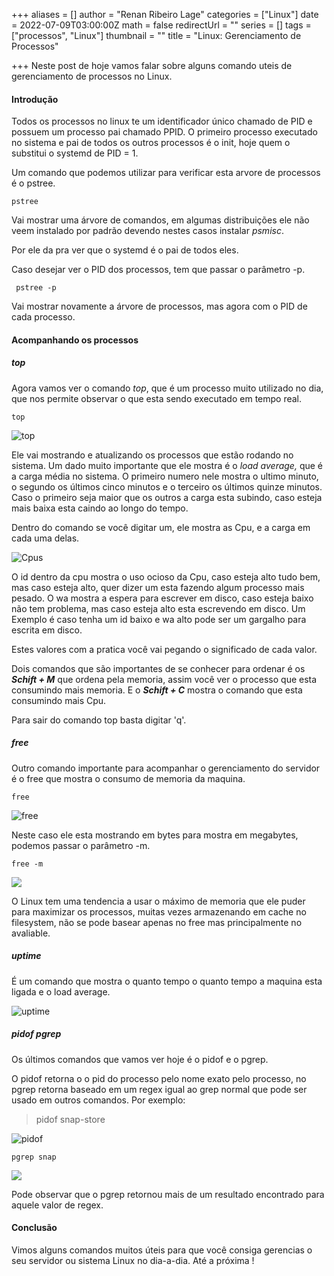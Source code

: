 +++
aliases = []
author = "Renan Ribeiro Lage"
categories = ["Linux"]
date = 2022-07-09T03:00:00Z
math = false
redirectUrl = ""
series = []
tags = ["processos", "Linux"]
thumbnail = ""
title = "Linux: Gerenciamento de Processos"

+++
Neste post de hoje vamos falar sobre alguns comando uteis de gerenciamento de processos no Linux.

#### Introdução

Todos os processos no linux te um identificador único chamado de PID e possuem um processo pai chamado PPID. O primeiro processo executado no sistema e pai de todos os outros processos é o init, hoje quem o substitui o systemd de PID = 1.

Um comando que podemos utilizar para verificar esta arvore de processos é o pstree.

    pstree

Vai mostrar uma árvore de comandos, em algumas distribuições ele não veem instalado por padrão devendo nestes casos instalar _psmisc_.

Por ele da pra ver que o systemd é o pai de todos eles.

Caso desejar ver o PID dos processos, tem que passar o parâmetro -p.

     pstree -p

Vai mostrar novamente a árvore de processos, mas agora com o PID de cada processo.

#### Acompanhando os processos

##### top

Agora vamos ver o comando _top_, que é um processo muito utilizado no dia, que nos permite observar o que esta sendo executado em tempo real.

    top

![top](/uploads/top.png "Comando top")

Ele vai mostrando e atualizando os processos que estão rodando no sistema. Um dado muito importante que ele mostra é o _load average,_ que é a carga média no sistema. O primeiro numero nele mostra o ultimo minuto, o segundo os últimos cinco minutos e o terceiro os últimos quinze minutos. Caso o primeiro seja maior que os outros a carga esta subindo, caso esteja mais baixa esta caindo ao longo do tempo.

Dentro do comando se você digitar um, ele mostra as Cpu, e a carga em cada uma delas.

![Cpus](/uploads/cpus.png "Cpus")

O id dentro da cpu mostra o uso ocioso da Cpu, caso esteja alto tudo bem, mas caso esteja alto, quer dizer um esta fazendo algum processo mais pesado. O wa mostra a espera para escrever em disco, caso esteja baixo não tem problema, mas caso esteja alto esta escrevendo em disco. Um Exemplo é caso tenha um id baixo e wa alto pode ser um gargalho para escrita em disco.

Estes valores com a pratica você vai pegando o significado de cada valor.

Dois comandos que são importantes de se conhecer para ordenar é os **_Schift + M_** que ordena pela memoria, assim você ver o processo que esta consumindo mais memoria. E o **_Schift + C_** mostra o comando que esta consumindo mais Cpu.

Para sair do comando top basta digitar 'q'.

##### free

Outro comando importante para acompanhar o gerenciamento do servidor é o free que mostra o consumo de memoria da maquina.

    free

![free](/uploads/free.png "free")

Neste caso ele esta mostrando em bytes para mostra em megabytes, podemos passar o parâmetro -m.

    free -m

![](/uploads/free-m.png)

O Linux tem uma tendencia a usar o máximo de memoria que ele puder para maximizar os processos, muitas vezes armazenando em cache no filesystem, não se pode basear apenas no free mas principalmente no avaliable.

##### uptime

É um comando que mostra o quanto tempo o quanto tempo a maquina esta ligada e o load average.

![uptime](/uploads/uptime.png "uptime")

##### pidof pgrep

Os últimos comandos que vamos ver hoje é o pidof e o pgrep.

O pidof retorna o o pid do processo pelo nome exato pelo processo, no pgrep retorna baseado em um regex igual ao grep normal que pode ser usado em outros comandos. Por exemplo:

> pidof snap-store

![pidof](/uploads/pidof.png "pidof")

    pgrep snap

![](/uploads/pgrep.png)

Pode observar que o pgrep retornou mais de um resultado encontrado para aquele valor de regex. 

#### Conclusão

Vimos alguns comandos muitos úteis para que você consiga gerencias o seu servidor ou sistema Linux no dia-a-dia. Até a próxima !